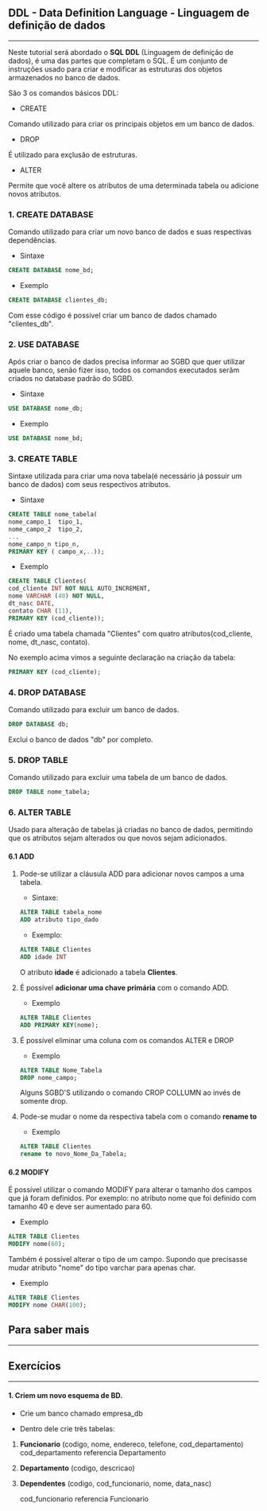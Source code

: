 ## DDL - Data Definition Language - Linguagem de definição de dados  
---
Neste tutorial será abordado o **SQL DDL** (Linguagem de definição de dados), é uma das partes que completam o SQL. É um conjunto de instruções usado para criar e modificar as estruturas dos objetos armazenados no banco de dados.

São 3 os comandos básicos DDL:

- CREATE 

Comando utilizado para criar os principais objetos em um banco de dados.

- DROP 

É utilizado para exçlusão de estruturas.

- ALTER

Permite que você altere os atributos de uma determinada tabela ou adicione novos atributos.

### 1. CREATE DATABASE

Comando utilizado para criar um novo banco de dados e suas respectivas dependências. 

- Sintaxe 
```SQL
CREATE DATABASE nome_bd;
```

- Exemplo

```SQL
CREATE DATABASE clientes_db;
```

Com esse código é possivel criar um banco de dados chamado "clientes_db".

### 2. USE DATABASE
Após criar o banco de dados precisa informar ao SGBD que quer utilizar aquele banco, senão fizer isso, todos os comandos executados serãm criados no database padrão do SGBD. 

- Sintaxe

```SQL
USE DATABASE nome_db;
```

- Exemplo

```SQL
USE DATABASE nome_bd;
```

### 3. CREATE TABLE 

Sintaxe utilizada para criar uma nova tabela(é necessário já possuir um banco de dados) com seus respectivos atributos.

- Sintaxe 

```SQL
CREATE TABLE nome_tabela(
nome_campo_1  tipo_1,
nome_campo_2  tipo_2, 
...
nome_campo_n tipo_n, 
PRIMARY KEY ( campo_x,..));
```

- Exemplo 

```SQL
CREATE TABLE Clientes(
cod_cliente INT NOT NULL AUTO_INCREMENT,
nome VARCHAR (40) NOT NULL,
dt_nasc DATE,
contato CHAR (11),
PRIMARY KEY (cod_cliente));
```
 
É criado uma tabela chamada "Clientes" com quatro atributos(cod_cliente, nome, dt_nasc, contato). 

No exemplo acima vimos a seguinte declaração na criação da tabela:

```SQL
PRIMARY KEY (cod_cliente);
```

### 4. DROP DATABASE

Comando utilizado para excluir um banco de dados. 

```SQL
DROP DATABASE db;
```

Exclui o banco de dados "db" por completo.


### 5. DROP TABLE

Comando utilizado para excluir uma tabela de um banco de dados.

```SQL
DROP TABLE nome_tabela;
```

### 6. ALTER TABLE

Usado para alteração de tabelas já criadas no banco de dados, permitindo que os atributos sejam alterados ou que novos sejam adicionados. 

#### 6.1 ADD

1. Pode-se utilizar a cláusula ADD para adicionar novos campos a uma tabela. 

    - Sintaxe:

    ~~~SQL
    ALTER TABLE tabela_nome
    ADD atributo tipo_dado
    ~~~

    - Exemplo: 		

    ~~~	SQL
    ALTER TABLE Clientes
    ADD idade INT
    ~~~

    O atributo **idade** é adicionado a tabela **Clientes**.

2. É possível **adicionar uma chave primária** com o comando ADD.

    - Exemplo 

    ```SQL
    ALTER TABLE Clientes
    ADD PRIMARY KEY(nome);
    ```

3. É possível eliminar uma coluna com os comandos ALTER e DROP

    - Exemplo

    ```SQL
    ALTER TABLE Nome_Tabela
    DROP nome_campo;
    ```
    Alguns SGBD'S utilizando o comando CROP COLLUMN ao invés de somente drop.

4. Pode-se mudar o nome da respectiva tabela com o comando **rename to**
    
    - Exemplo

    ```SQL
    ALTER TABLE Clientes
    rename to novo_Nome_Da_Tabela;
    ```

#### 6.2 MODIFY

É possível utilizar o comando MODIFY para alterar o tamanho dos campos que já foram definidos. Por exemplo: no atributo nome que foi definido com tamanho 40 e deve ser aumentado para 60. 

- Exemplo

```SQL
ALTER TABLE Clientes
MODIFY nome(60);
``` 

Também é possível alterar o tipo de um campo. Supondo que precisasse mudar atributo "nome" do tipo varchar para apenas char.

- Exemplo

```SQL
ALTER TABLE Clientes
MODIFY nome CHAR(100);
``` 

## Para saber mais
--- 
[]() 

[]()

[]()

## Exercícios
---

#### 1. Criem um novo esquema de BD.

- Crie um banco chamado empresa_db

- Dentro dele crie três tabelas:

1. **Funcionario** (codigo, nome, endereco, telefone,
cod_departamento)
cod_departamento referencia Departamento

2. **Departamento** (codigo, descricao)

3. **Dependentes** (codigo, cod_funcionario, nome,
data_nasc)

    cod_funcionario referencia Funcionario
    